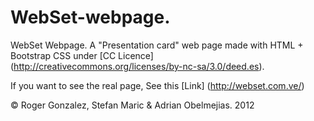 WebSet-webpage.
===============

WebSet Webpage. A "Presentation card" web page made with HTML + Bootstrap CSS under [CC Licence] (http://creativecommons.org/licenses/by-nc-sa/3.0/deed.es).

If you want to see the real page, See this [Link] (http://webset.com.ve/)


© Roger Gonzalez, Stefan Maric & Adrian Obelmejias. 2012
